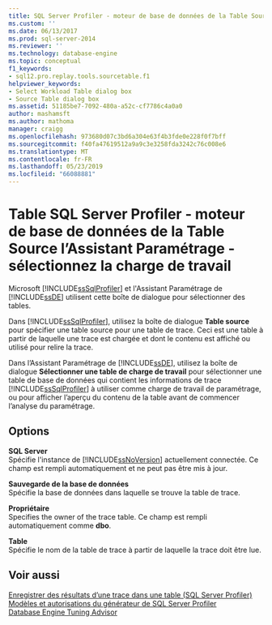 ```yaml
---
title: SQL Server Profiler - moteur de base de données de la Table Source l’Assistant Paramétrage - sélectionnez la Table de charge de travail | Microsoft Docs
ms.custom: ''
ms.date: 06/13/2017
ms.prod: sql-server-2014
ms.reviewer: ''
ms.technology: database-engine
ms.topic: conceptual
f1_keywords:
- sql12.pro.replay.tools.sourcetable.f1
helpviewer_keywords:
- Select Workload Table dialog box
- Source Table dialog box
ms.assetid: 51185be7-7092-480a-a52c-cf7786c4a0a0
author: mashamsft
ms.author: mathoma
manager: craigg
ms.openlocfilehash: 973680d07c3bd6a304e63f4b3fde0e228f0f7bff
ms.sourcegitcommit: f40fa47619512a9a9c3e3258fda3242c76c008e6
ms.translationtype: MT
ms.contentlocale: fr-FR
ms.lasthandoff: 05/23/2019
ms.locfileid: "66088881"
---
```

# <a name="sql-server-profiler---source-table-database-engine-tuning-advisor---select-workload-table"></a>Table SQL Server Profiler - moteur de base de données de la Table Source l’Assistant Paramétrage - sélectionnez la charge de travail
  Microsoft [!INCLUDE[ssSqlProfiler](../includes/sssqlprofiler-md.md)] et l'Assistant Paramétrage de [!INCLUDE[ssDE](../includes/ssde-md.md)] utilisent cette boîte de dialogue pour sélectionner des tables.  
  
 Dans [!INCLUDE[ssSqlProfiler](../includes/sssqlprofiler-md.md)], utilisez la boîte de dialogue **Table source** pour spécifier une table source pour une table de trace. Ceci est une table à partir de laquelle une trace est chargée et dont le contenu est affiché ou utilisé pour relire la trace.  
  
 Dans l’Assistant Paramétrage de [!INCLUDE[ssDE](../includes/ssde-md.md)], utilisez la boîte de dialogue **Sélectionner une table de charge de travail** pour sélectionner une table de base de données qui contient les informations de trace [!INCLUDE[ssSqlProfiler](../includes/sssqlprofiler-md.md)] à utiliser comme charge de travail de paramétrage, ou pour afficher l’aperçu du contenu de la table avant de commencer l’analyse du paramétrage.  
  
## <a name="options"></a>Options  
 **SQL Server**  
 Spécifie l'instance de [!INCLUDE[ssNoVersion](../includes/ssnoversion-md.md)] actuellement connectée. Ce champ est rempli automatiquement et ne peut pas être mis à jour.  
  
 **Sauvegarde de la base de données**  
 Spécifie la base de données dans laquelle se trouve la table de trace.  
  
 **Propriétaire**  
 Specifies the owner of the trace table. Ce champ est rempli automatiquement comme **dbo**.  
  
 **Table**  
 Spécifie le nom de la table de trace à partir de laquelle la trace doit être lue.  
  
## <a name="see-also"></a>Voir aussi  
 [Enregistrer des résultats d’une trace dans une table &#40;SQL Server Profiler&#41;](../tools/sql-server-profiler/save-trace-results-to-a-table-sql-server-profiler.md)   
 [Modèles et autorisations du générateur de SQL Server Profiler](../tools/sql-server-profiler/sql-server-profiler-templates-and-permissions.md)   
 [Database Engine Tuning Advisor](../relational-databases/performance/database-engine-tuning-advisor.md)  
  
  
